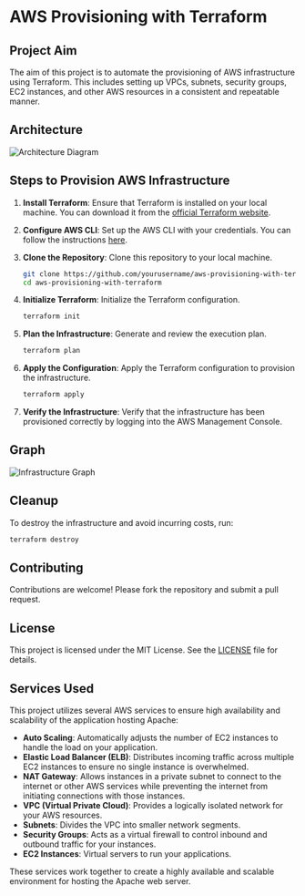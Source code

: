 # AWS Provisioning with Terraform

## Project Aim

The aim of this project is to automate the provisioning of AWS infrastructure using Terraform. This includes setting up VPCs, subnets, security groups, EC2 instances, and other AWS resources in a consistent and repeatable manner.

## Architecture

![Architecture Diagram](assets/architecture-diagram.png)

## Steps to Provision AWS Infrastructure

1. **Install Terraform**: Ensure that Terraform is installed on your local machine. You can download it from the [official Terraform website](https://www.terraform.io/downloads.html).

2. **Configure AWS CLI**: Set up the AWS CLI with your credentials. You can follow the instructions [here](https://docs.aws.amazon.com/cli/latest/userguide/cli-configure-quickstart.html).

3. **Clone the Repository**: Clone this repository to your local machine.
    ```sh
    git clone https://github.com/yourusername/aws-provisioning-with-terraform.git
    cd aws-provisioning-with-terraform
    ```

4. **Initialize Terraform**: Initialize the Terraform configuration.
    ```sh
    terraform init
    ```

5. **Plan the Infrastructure**: Generate and review the execution plan.
    ```sh
    terraform plan
    ```

6. **Apply the Configuration**: Apply the Terraform configuration to provision the infrastructure.
    ```sh
    terraform apply
    ```

7. **Verify the Infrastructure**: Verify that the infrastructure has been provisioned correctly by logging into the AWS Management Console.

## Graph

![Infrastructure Graph](assets/infrastructure-graph.png)

## Cleanup

To destroy the infrastructure and avoid incurring costs, run:
```sh
terraform destroy
```

## Contributing

Contributions are welcome! Please fork the repository and submit a pull request.

## License

This project is licensed under the MIT License. See the [LICENSE](LICENSE) file for details.

## Services Used

This project utilizes several AWS services to ensure high availability and scalability of the application hosting Apache:

- **Auto Scaling**: Automatically adjusts the number of EC2 instances to handle the load on your application.
- **Elastic Load Balancer (ELB)**: Distributes incoming traffic across multiple EC2 instances to ensure no single instance is overwhelmed.
- **NAT Gateway**: Allows instances in a private subnet to connect to the internet or other AWS services while preventing the internet from initiating connections with those instances.
- **VPC (Virtual Private Cloud)**: Provides a logically isolated network for your AWS resources.
- **Subnets**: Divides the VPC into smaller network segments.
- **Security Groups**: Acts as a virtual firewall to control inbound and outbound traffic for your instances.
- **EC2 Instances**: Virtual servers to run your applications.

These services work together to create a highly available and scalable environment for hosting the Apache web server.
